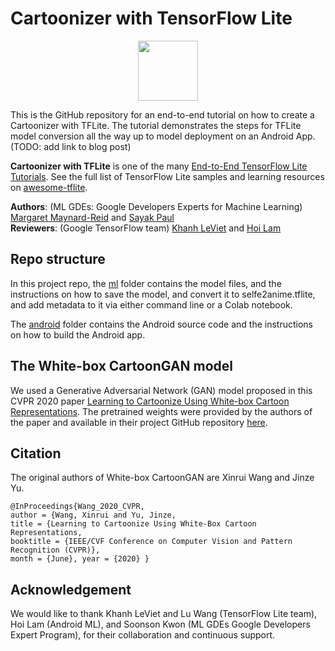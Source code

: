 # Cartoonizer with TensorFlow Lite

<div align="center"><img src="https://i.ibb.co/ZXtwJjV/Webp-net-resizeimage.png" width='96' height='96'></img></div>

This is the GitHub repository for an end-to-end tutorial on how to create a Cartoonizer with TFLite. The tutorial demonstrates the steps for TFLite model conversion all the way up to model deployment on an Android App. (TODO: add link to blog post)

**Cartoonizer with TFLite** is one of the many [End-to-End TensorFlow Lite Tutorials](https://github.com/ml-gde/e2e-tflite-tutorials). See the full list of TensorFlow Lite samples and learning resources on [awesome-tflite](https://github.com/margaretmz/awesome-tflite).

**Authors**: (ML GDEs: Google Developers Experts for Machine Learning)  [Margaret Maynard-Reid](https://twitter.com/margaretmz) and [Sayak Paul](https://twitter.com/RisingSayak)   
**Reviewers**: (Google TensorFlow team) [Khanh LeViet](https://twitter.com/khanhlvg) and [Hoi Lam](https://twitter.com/hoitab) 


## Repo structure
In this project repo, the [ml](ml/) folder contains the model files, and the instructions on how to save the model, and convert it to selfe2anime.tflite, and add metadata to it via either command line or a Colab notebook.  

The [android](android/) folder contains the Android source code and the instructions on how to build the Android app.

## The White-box CartoonGAN model
We used a Generative Adversarial Network (GAN) model proposed in this CVPR 2020 paper [Learning to Cartoonize Using White-box Cartoon Representations](https://github.com/SystemErrorWang/White-box-Cartoonization/blob/master/paper/06791.pdf). The pretrained weights were provided by the authors of the paper and available in their project GitHub repository [here](https://github.com/SystemErrorWang/White-box-Cartoonization).

## Citation
The original authors of White-box CartoonGAN are Xinrui Wang and Jinze Yu.
```
@InProceedings{Wang_2020_CVPR,   
author = {Wang, Xinrui and Yu, Jinze,     
title = {Learning to Cartoonize Using White-Box Cartoon Representations,   
booktitle = {IEEE/CVF Conference on Computer Vision and Pattern Recognition (CVPR)},   
month = {June}, year = {2020} }
```

## Acknowledgement
We would like to thank Khanh LeViet and Lu Wang (TensorFlow Lite team), Hoi Lam (Android ML), and Soonson Kwon (ML GDEs Google Developers Expert Program), for their collaboration and continuous support.
